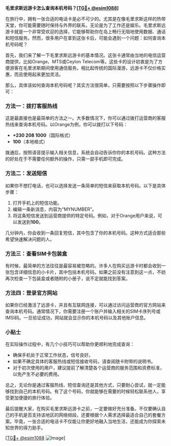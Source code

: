 **毛里求斯远游卡怎么查询本机号码？[[TG💪+ @esim1088](https://t.me/s/esim1088)]**

在旅行中，拥有一张合适的电话卡是必不可少的。尤其是在像毛里求斯这样的热带天堂，你可能需要随时保持与外界的联系，无论是为了工作还是娱乐。毛里求斯远游卡就是一个非常受欢迎的选择，它能够帮助你在岛上畅行无阻地使用数据、通话和短信服务。然而，很多用户在拿到这张卡后，可能会遇到一个问题：如何查询本机号码呢？

首先，我们来了解一下毛里求斯远游卡的基本情况。这张卡通常由当地的电信运营商提供，比如Orange、MTS或Ceylon Telecom等。这些卡的设计初衷是为了方便游客在毛里求斯期间使用通信服务。相比起传统的国际漫游，远游卡不仅价格实惠，而且使用起来更加灵活。

那么，具体该如何查询本机号码呢？其实方法很简单，只需要按照以下步骤操作即可：

### 方法一：拨打客服热线
这是最直接也是最简单的方法之一。大多数情况下，你可以通过拨打运营商的客服热线来查询本机号码。以Orange为例，你可以拨打以下号码：
- **+230 208 1000**（国际格式）
- **100**（本地格式）

拨通后，按照语音提示输入相关信息，系统会自动告诉你你的本机号码。这种方法的好处在于不需要任何额外的操作，只需一部手机即可完成。

### 方法二：发送短信
如果你不想打电话，也可以选择发送一条简单的短信来获取本机号码。以下是具体步骤：
1. 打开手机上的短信功能。
2. 编辑一条新消息，内容为“MYNUMBER”。
3. 将这条短信发送到运营商提供的特定号码。例如，对于Orange用户来说，可以发送到**100**。

几分钟内，你会收到一条回复短信，其中包含了你的本机号码。这种方式适合那些希望快速解决问题的人。

### 方法三：查看SIM卡包装盒
有时候，最简单的方法往往是最容易被忽略的。许多人在购买远游卡时都会收到一张包含详细信息的小卡片，其中包括本机号码。如果之前没有注意到这一点，不妨再次检查一下包装盒或者随附的小册子，说不定就能找到答案。

### 方法四：登录官方网站
如果你已经激活了远游卡，并且有互联网连接，可以通过访问运营商的官方网站来查询本机号码。通常情况下，你需要注册一个账户并输入相关的SIM卡序列号或IMSI码。一旦验证成功，网站就会显示你的本机号码以及其他账户信息。

### 小贴士
在实际操作过程中，有几个小技巧可以帮助你更顺利地完成查询：
- 确保手机处于正常工作状态，信号良好。
- 如果不确定具体的客服热线或短信接收号码，请查阅随卡附带的说明书。
- 对于初次使用的用户，建议提前了解清楚各个运营商的服务范围和资费标准，以免产生不必要的费用。

总之，无论你是通过客服热线、短信查询还是其他方式，只要耐心尝试，就一定能够找到自己的本机号码。有了这个号码，你就能够在需要的时候轻松联系他人，享受更加便捷的旅行体验。

最后提醒大家，在购买毛里求斯远游卡之前，一定要做好充分准备。不仅要确认自己的手机是否支持该地区的网络频段，还要根据个人需求选择最适合自己的套餐方案。毕竟，一张合适的电话卡不仅能让你更好地融入当地生活，还能成为你探索未知世界的得力助手。

[[TG💪+ @esim1088](https://t.me/s/esim1088) ![Image](https://i.postimg.cc/4NQfJmqS/Snipaste-2025-05-13-00-14-12.png)]